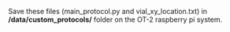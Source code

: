 Save these files (main_protocol.py and vial_xy_location.txt) in **/data/custom_protocols/** folder on the OT-2 raspberry pi system. 
